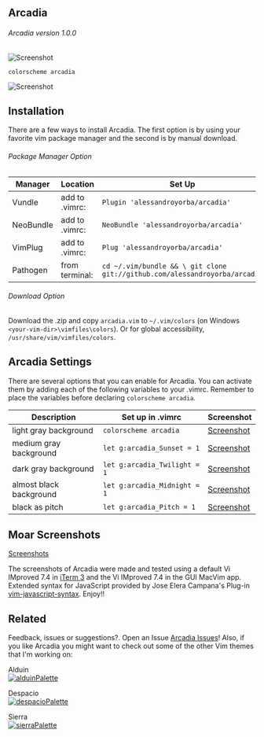Arcadia
------
###### Arcadia version 1.0.0
![Screenshot](https://cloud.githubusercontent.com/assets/11221489/21535048/b8cdbd0a-cd24-11e6-9fab-1764ecf512a1.png)
```VimL
colorscheme arcadia
```
![Screenshot](https://cloud.githubusercontent.com/assets/11221489/21535063/ea09c616-cd24-11e6-97fe-170701ec5d81.png)


Installation
---------------
There are a few ways to install Arcadia. The first option is by using your favorite vim package manager and the second is by manual download.

###### Package Manager Option
| Manager          | Location        | Set Up                                                                    |
|------------------|-----------------|---------------------------------------------------------------------------|
| Vundle           | add to .vimrc:  | `Plugin 'alessandroyorba/arcadia'`                                         |
| NeoBundle        | add to .vimrc:  | `NeoBundle 'alessandroyorba/arcadia'`                                      |
| VimPlug          | add to .vimrc:  | `Plug 'alessandroyorba/arcadia'`                                           |
| Pathogen         | from terminal:  | `cd ~/.vim/bundle && \ git clone git://github.com/alessandroyorba/arcadia` |

###### Download Option
Download the .zip and copy `arcadia.vim` to `~/.vim/colors` (on Windows `<your-vim-dir>\vimfiles\colors`). Or for global accessibility, `/usr/share/vim/vimfiles/colors`.

Arcadia Settings
---------------
There are several options that you can enable for Arcadia. You can activate them by adding each of the following variables to your .vimrc. Remember to place the variables before declaring `colorscheme arcadia`.

| Description                        | Set up in .vimrc                            | Screenshot                                                                |
|------------------------------------|------------------------------------------|---------------------------------------------------------------------------|
| light gray background              | `colorscheme arcadia`                    | [Screenshot](https://cloud.githubusercontent.com/assets/11221489/21535063/ea09c616-cd24-11e6-97fe-170701ec5d81.png)|
| medium gray background             | `let g:arcadia_Sunset = 1`               | [Screenshot](https://cloud.githubusercontent.com/assets/11221489/21535065/f1ddac40-cd24-11e6-8644-981fd932475e.png)|
| dark  gray background              | `let g:arcadia_Twilight = 1`             | [Screenshot](https://cloud.githubusercontent.com/assets/11221489/21535070/f7a76170-cd24-11e6-8309-4b9ac5239b04.png)|
| almost black background            | `let g:arcadia_Midnight = 1`             | [Screenshot](https://cloud.githubusercontent.com/assets/11221489/21535073/fd97efe6-cd24-11e6-99c0-c76c3e5f3fe8.png)|
| black as pitch                     | `let g:arcadia_Pitch = 1`                | [Screenshot](https://cloud.githubusercontent.com/assets/11221489/21535075/030d8f3a-cd25-11e6-9cd0-bf8f74b7cdb3.png)|

Moar Screenshots
----------------
[Screenshots](https://github.com/AlessandroYorba/Arcadia/issues/1)

The screenshots of Arcadia were made and tested using a default Vi IMproved 7.4 in [iTerm 3](https://www.iterm2.com) and the Vi IMproved 7.4 in the GUI MacVim app. Extended syntax for JavaScript provided by Jose Elera Campana's Plug-in [vim-javascript-syntax](https://github.com/jelera/vim-javascript-syntax). Enjoy!!

Related 
-------
Feedback, issues or suggestions?. Open an Issue [Arcadia Issues](https://github.com/AlessandroYorba/Arcadia/issues)! Also, if you like Arcadia you might want to check out some of the other Vim themes that I'm working on:  

Alduin  
[![alduinPalette](https://cloud.githubusercontent.com/assets/11221489/21478385/c632e44c-caff-11e6-9b0e-f5eb2a146dbb.png)](https://github.com/AlessandroYorba/Alduin) 

Despacio  
[![despacioPalette](https://cloud.githubusercontent.com/assets/11221489/21478144/5ac3afe0-cafd-11e6-90b2-e19411e3e0a3.png)](https://github.com/AlessandroYorba/Despacio) 

Sierra  
[![sierraPalette](https://cloud.githubusercontent.com/assets/11221489/21478384/c2959122-caff-11e6-9728-6da758989804.png)](https://github.com/AlessandroYorba/Sierra)
